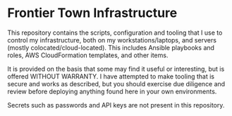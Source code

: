 Frontier Town Infrastructure
============================

This repository contains the scripts, configuration and tooling that I use to
control my infrastructure, both on my workstations/laptops, and servers (mostly
colocated/cloud-located). This includes Ansible playbooks and roles, AWS
CloudFormation templates, and other items.

It is provided on the basis that some may find it useful or interesting, but is
offered WITHOUT WARRANTY. I have attempted to make tooling that is secure and
works as described, but you should exercise due diligence and review before
deploying anything found here in your own environments.

Secrets such as passwords and API keys are not present in this repository.
